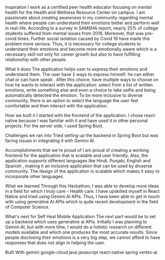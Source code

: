 Inspiration
I work as a certified peer health educator focusing on mental health for the Health and Wellness Resource Center on campus. I am passionate about creating awareness in my community regarding mental health where people can understand their emotions better and perform well in real-life. According to a survey in SAMSHA report, nearly 25% of college students suffered from mental issues from 2018. Moreover, that was pre-covid times. Further social isolation caused by Covid 19 have made this problem more serious. Thus, it is necessary for college students to understand their emotions and become more emotionally aware which is a necessary skill not only for career growth but also to have fulfilling relationship with other people.

What it does
The application helps user to express their emotions and understand them. The user have 2 ways to express himself: he can either chat or can have speak . After this choice, have multiple ways to choose on how he wants to interact with the application: select from a list of written emotions, write something else and even a choice to take selfie and being automatically detected the emotion. To be more inclusive to diverse community, there is an option to select the language the user feel comfortable and then interact with the application.

How we built it
I started with the frontend of the application. I chose react-native because I was familiar with it and have used it in other personal projects. For the server side, I used Spring Boot.

Challenges we ran into
Tried setting up the backend in Spring Boot but was facing issues in integrating it with Gemini AI.

Accomplishments that we're proud of
I am proud of creating a working frontend for the application that is scalable and user friendly. Also, the application supports different languages like Hindi, Punjabi, English and Spanish , making it an inclusive application that can be used by divserse community. The design of the application is scalable which makes it easy to incorporate other languages.

What we learned
Through this Hackathon, I was able to develop more ideas in a field for which I truly care - Health care. I have upskilled myself in React Native and tried using Gemini AI APIs. Thus, I have been able to get in touch with using generative AI APIs which is quite recent development in the field of Computer Science.

What's next for Self Heal Mobile Application
The next part would be to set up a backend which uses generative ai APIs. Initially I was planning to Gemini AI, but with more time, I would do a holistic research on different models available and which one produces the most accurate results. Since people disclosing their emotions is a very big step, we cannot afford to have responses that does not align in helping the user.

Built With
gemini
google-cloud
java
javascript
react-native
spring
vertex-ai
